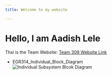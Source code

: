 ```yaml
---
title: Welcome to my website

---
```


# Hello, I am Aadish Lele

Thsi is the Team Website:
[Team 309 Website Link](https://egr314-2025-s-309.github.io/)

* EGR314_Individual_Block_Diagram
![Individual Subsystem Blcok Diagram](https://github.com/user-attachments/assets/152b8c9d-c54a-4f40-a26b-cf2c2a389cf4)

